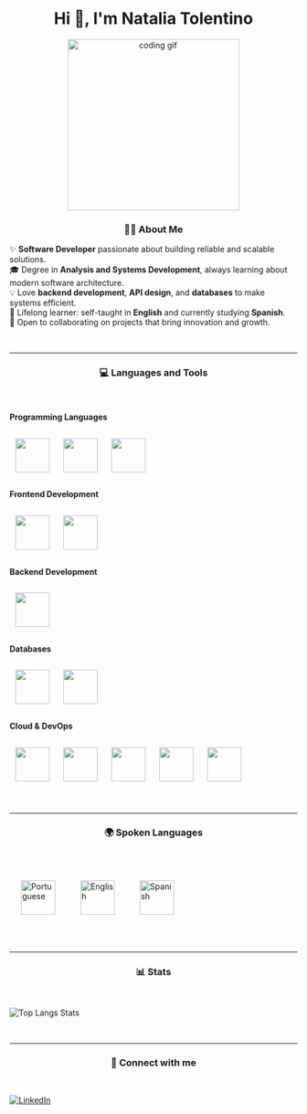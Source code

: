 <h1 align="center">Hi 👋, I'm Natalia Tolentino</h1>

<p align="center">
  <img src="https://media.giphy.com/media/L1R1tvI9svkIWwpVYr/giphy.gif" width="300" alt="coding gif">
</p>

<h3 align="center">👩‍💻 About Me</h3>
<p align="left">
✨ <strong>Software Developer</strong> passionate about building reliable and scalable solutions.<br>
🎓 Degree in <strong>Analysis and Systems Development</strong>, always learning about modern software architecture.<br>
💡 Love <strong>backend development</strong>, <strong>API design</strong>, and <strong>databases</strong> to make systems efficient.<br>
🌱 Lifelong learner: self-taught in <strong>English</strong> and currently studying <strong>Spanish</strong>.<br>
🤝 Open to collaborating on projects that bring innovation and growth.
</p><br>

---

<h3 align="center">💻 Languages and Tools</h3>
<br>
<h4 align="left">Programming Languages</h4>
<p align="left">
  <img src="https://cdn.jsdelivr.net/gh/devicons/devicon/icons/csharp/csharp-original.svg" width="60" height="60" style="margin:10px;"/>
  <img src="https://cdn.jsdelivr.net/gh/devicons/devicon/icons/javascript/javascript-original.svg" width="60" height="60" style="margin:10px;"/>
  <img src="https://cdn.jsdelivr.net/gh/devicons/devicon/icons/python/python-original.svg" width="60" height="60" style="margin:10px;"/>
</p>

<h4 align="left">Frontend Development</h4>
<p align="left">
  <img src="https://cdn.jsdelivr.net/gh/devicons/devicon/icons/html5/html5-plain.svg" width="60" height="60" style="margin:10px;"/>
  <img src="https://cdn.jsdelivr.net/gh/devicons/devicon/icons/css3/css3-plain.svg" width="60" height="60" style="margin:10px;"/>
</p>

<h4 align="left">Backend Development</h4>
<p align="left">
  <img src="https://cdn.jsdelivr.net/gh/devicons/devicon/icons/dot-net/dot-net-plain-wordmark.svg" width="60" height="60" style="margin:10px;"/>
</p>

<h4 align="left">Databases</h4>
<p align="left">
  <img src="https://cdn.jsdelivr.net/gh/devicons/devicon/icons/mysql/mysql-original.svg" width="60" height="60" style="margin:10px;"/>
  <img src="https://cdn.jsdelivr.net/gh/devicons/devicon/icons/mongodb/mongodb-original.svg" width="60" height="60" style="margin:10px;"/>
</p>

<h4 align="left">Cloud & DevOps</h4>
<p align="left">
  <img src="https://cdn.jsdelivr.net/gh/devicons/devicon/icons/azure/azure-original.svg" width="60" height="60" style="margin:10px;"/>
  <img src="https://cdn.jsdelivr.net/gh/devicons/devicon/icons/docker/docker-original.svg" width="60" height="60" style="margin:10px;"/>
  <img src="https://cdn.jsdelivr.net/gh/devicons/devicon/icons/git/git-original.svg" width="60" height="60" style="margin:10px;"/>
  <img src="https://cdn.jsdelivr.net/gh/devicons/devicon/icons/postman/postman-original.svg" width="60" height="60" style="margin:10px;"/>
  <img src="https://cdn.jsdelivr.net/gh/devicons/devicon/icons/linux/linux-original.svg" width="60" height="60" style="margin:10px;"/>
</p><br>

---

<h3 align="center">🌍 Spoken Languages</h3>
<br>
<p align="left">
  <img src="https://flagicons.lipis.dev/flags/4x3/br.svg" width="60" height="60" style="margin: 20px;" alt="Portuguese"/>
  <img src="https://flagicons.lipis.dev/flags/4x3/us.svg" width="60" height="60" style="margin: 20px;" alt="English"/>
  <img src="https://flagicons.lipis.dev/flags/4x3/es.svg" width="60" height="60" style="margin: 20px;" alt="Spanish"/>
</p><br>

---

<h3 align="center">📊 Stats</h3>
<br>
<p align="left">
  <img src="https://github-readme-stats.vercel.app/api/top-langs/?username=liatolentino&layout=compact&langs_count=10&theme=dracula&card_width=500" alt="Top Langs Stats" />
</p><br>

---

<h3 align="center">🤝 Connect with me</h3>
<br>
<p align="left">
  <a href="https://www.linkedin.com/in/nataliatolentino" target="_blank">
    <img src="https://img.shields.io/badge/-LinkedIn-%230077B5?style=for-the-badge&logo=linkedin&logoColor=white" alt="LinkedIn"/>
  </a>
</p><br>






    
<!--
**LiaTolentino/liatolentino** is a ✨ _special_ ✨ repository because its `README.md` (this file) appears on your GitHub profile.

Here are some ideas to get you started:LiaTolentino#6594

- 🔭 I’m currently working on ...
- 🌱 I’m currently learning HTML/CSS/JavaScript
- 👯 I’m looking to collaborate on ...
- 🤔 I’m looking for help with ...
- 💬 Ask me about ...
- 📫 How to reach me: ...
- 😄 Pronouns: ...
- ⚡ Fun fact: ...
-->
